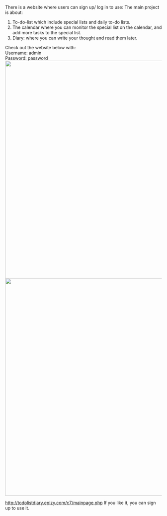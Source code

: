 There is a website where users can sign up/ log in to use:
The main project is about: 
1.  To-do-list which include special lists and daily to-do lists.
2.  The calendar where you can monitor the special list on the calendar, and add more tasks to the special list.
3.  Diary: where you can write your thought and read them later.

Check out the website below with:<br>
Username: admin<br>
Password: password<br>
<img src = "cDtI5jZx.gif" width ="700"><br>
<img src = "dQSr8tds.gif" width ="700"><br>

http://todolistdiary.epizy.com/c7/mainpage.php
If you like it, you can sign up to use it.
